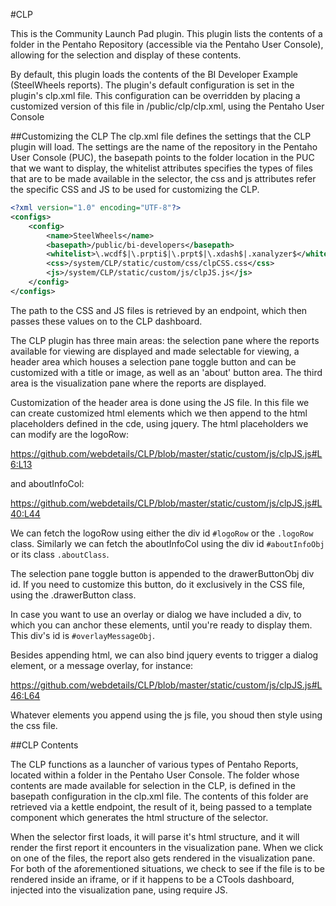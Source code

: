 #CLP

This is the Community Launch Pad plugin.
This plugin lists the contents of a folder in the Pentaho Repository (accessible via the Pentaho User Console),
allowing for the selection and display of these contents.

By default, this plugin loads the contents of the BI Developer Example (SteelWheels reports).
The plugin's default configuration is set in the plugin's clp.xml file. This configuration can be overridden by 
placing a customized version of this file in /public/clp/clp.xml, using the Pentaho User Console


##Customizing the CLP
The clp.xml file defines the settings that the CLP plugin will load. The settings are the name of the repository in the Pentaho User Console (PUC), the basepath points to the folder location in the PUC that we want to display, the whitelist attributes specifies the types of files that are to be made available in the selector, the css and js attributes refer the specific CSS and JS to be used for customizing the CLP.

```xml
<?xml version="1.0" encoding="UTF-8"?>
<configs>
	<config>
		<name>SteelWheels</name>
		<basepath>/public/bi-developers</basepath>
		<whitelist>\.wcdf$|\.prpti$|\.prpt$|\.xdash$|.xanalyzer$</whitelist>
		<css>/system/CLP/static/custom/css/clpCSS.css</css>
		<js>/system/CLP/static/custom/js/clpJS.js</js>
	</config>
</configs>
```

The path to the CSS and JS files is retrieved by an endpoint, which then passes these values on to the CLP dashboard.

The CLP plugin has three main areas: the selection pane where the reports available for viewing are displayed and made selectable for viewing, a header area which houses a selection pane toggle button and can be customized with a title or image, as well as an 'about' button area. The third area is the visualization pane where the reports are displayed.

Customization of the header area is done using the JS file. In this file we can create customized html elements which we then append to the html placeholders defined in the cde, using jquery.
The html placeholders we can modify are the logoRow:

https://github.com/webdetails/CLP/blob/master/static/custom/js/clpJS.js#L6:L13

and aboutInfoCol:

https://github.com/webdetails/CLP/blob/master/static/custom/js/clpJS.js#L40:L44

We can fetch the logoRow using either the div id ```#logoRow``` or the ```.logoRow``` class. Similarly we can fetch the aboutInfoCol using the div id ```#aboutInfoObj```  or its class ```.aboutClass```.

The selection pane toggle button is appended to the drawerButtonObj div id. If you need to customize this button, do it exclusively in the CSS file, using the .drawerButton class.

In case you want to use an overlay or dialog we have included a div, to which you can anchor these elements, until you're ready to display them. This div's id is ```#overlayMessageObj```.

Besides appending html, we can also bind jquery events to trigger a dialog element, or a message overlay, for instance:

https://github.com/webdetails/CLP/blob/master/static/custom/js/clpJS.js#L46:L64

Whatever elements you append using the js file, you shoud then style using the css file.

##CLP Contents


The CLP functions as a launcher of various types of Pentaho Reports, located within a folder in the Pentaho User Console. The folder whose contents are made available for selection in the CLP, is defined in the basepath configuration in the clp.xml file. The contents of this folder are retrieved via a kettle endpoint, the result of it, being passed to a template component which generates the html structure of the selector.

When the selector first loads, it will parse it's html structure, and it will render the first report it encounters in the visualization pane. When we click on one of the files, the report also gets rendered in the visualization pane. For both of the aforementioned situations, we check to see if the file is to be rendered inside an iframe, or if it happens to be a CTools dashboard, injected into the visualization pane, using require JS.

